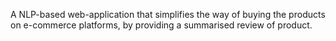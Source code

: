 A NLP-based web-application that simplifies the way of buying the products on e-commerce platforms, by providing a summarised review of product.
